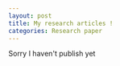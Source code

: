 ```yaml
---
layout: post
title: My research articles !
categories: Research paper
---
```


Sorry I haven't publish yet 
